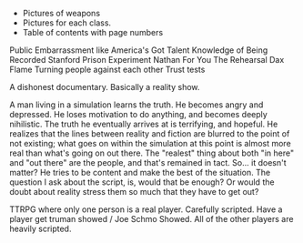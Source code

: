 - Pictures of weapons
- Pictures for each class. 
- Table of contents with page numbers

Public Embarrassment like America's Got Talent
Knowledge of Being Recorded
Stanford Prison Experiment
Nathan For You
The Rehearsal
Dax Flame
Turning people against each other
Trust tests


A dishonest documentary. Basically a reality show.

A man living in a simulation learns the truth. He becomes angry and depressed. He loses motivation to do anything, and becomes deeply nihilistic. The truth he eventually arrives at is terrifying, and hopeful. He realizes that the lines between reality and fiction are blurred to the point of not existing; what goes on within the simulation at this point is almost more real than what's going on out there. The "realest" thing about both "in here" and "out there" are the people, and that's remained in tact. So... it doesn't matter? He tries to be content and make the best of the situation. The question I ask about the script, is, would that be enough? Or would the doubt about reality stress them so much that they have to get out?

TTRPG where only one person is a real player. Carefully scripted. Have a player get truman showed / Joe Schmo Showed. All of the other players are heavily scripted.